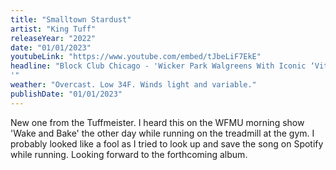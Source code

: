 ```yaml
---
title: "Smalltown Stardust"
artist: "King Tuff"
releaseYear: "2022"
date: "01/01/2023"
youtubeLink: "https://www.youtube.com/embed/tJbeLiF7EkE"
headline: "Block Club Chicago - 'Wicker Park Walgreens With Iconic ‘Vitamin Vault’ Closing Next Month
'"
weather: "Overcast. Low 34F. Winds light and variable."
publishDate: "01/01/2023"
---
```


New one from the Tuffmeister. I heard this on the WFMU morning show 'Wake and Bake' the other day while running on the treadmill at the gym. I probably looked like a fool as I tried to look up and save the song on Spotify while running. Looking forward to the forthcoming album.
